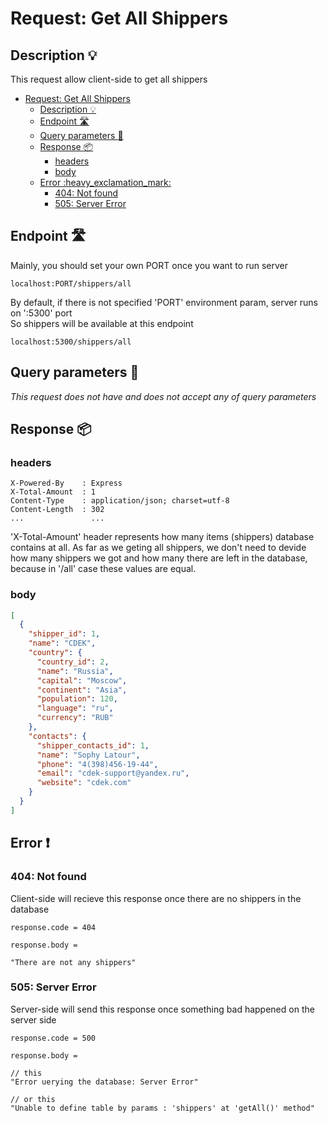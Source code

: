 # Request: Get All Shippers

## Description :bulb:
This request allow client-side to get all shippers  
- [Request: Get All Shippers](#request-get-all-shippers)
  - [Description :bulb:](#description-bulb)
  - [Endpoint :motorway:](#endpoint-motorway)
  - [Query parameters :pencil:](#query-parameters-pencil)
  - [Response :package:](#response-package)
    - [headers](#headers)
    - [body](#body)
  - [Error :heavy\_exclamation\_mark:](#error-heavy_exclamation_mark)
    - [404: Not found](#404-not-found)
    - [505: Server Error](#505-server-error)

## Endpoint :motorway:
Mainly, you should set your own PORT once you want to run server
```
localhost:PORT/shippers/all
```
By default, if there is not specified 'PORT' environment param, server runs on ':5300' port    
So shippers will be available at this endpoint
```
localhost:5300/shippers/all
```

## Query parameters :pencil:    
*This request does not have and does not accept any of query parameters*


## Response :package:
### headers
```
X-Powered-By    : Express
X-Total-Amount  : 1
Content-Type    : application/json; charset=utf-8
Content-Length  : 302
...               ...
```
'X-Total-Amount' header represents how many items (shippers) database contains at all. As far as we geting all shippers, we don't need to devide how many shippers we got and how many there are left in the database, because in '/all' case these values are equal.
### body
```json
[
  {
    "shipper_id": 1,
    "name": "CDEK",
    "country": {
      "country_id": 2,
      "name": "Russia",
      "capital": "Moscow",
      "continent": "Asia",
      "population": 120,
      "language": "ru",
      "currency": "RUB"
    },
    "contacts": {
      "shipper_contacts_id": 1,
      "name": "Sophy Latour",
      "phone": "4(398)456-19-44",
      "email": "cdek-support@yandex.ru",
      "website": "cdek.com"
    }
  }
]
```
## Error :heavy_exclamation_mark:
### 404: Not found
Client-side will recieve this response once there are no shippers in the database
```
response.code = 404
```
```
response.body =

"There are not any shippers"
```
### 505: Server Error
Server-side will send this response once something bad happened on the server side
```
response.code = 500
```
```
response.body =

// this
"Error uerying the database: Server Error"

// or this
"Unable to define table by params : 'shippers' at 'getAll()' method"
```